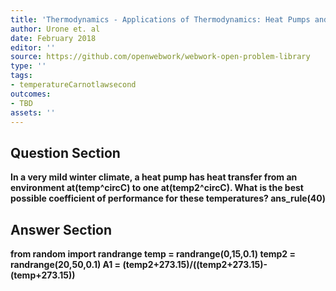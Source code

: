 ```yaml
---
title: 'Thermodynamics - Applications of Thermodynamics: Heat Pumps and Refrigerators'
author: Urone et. al
date: February 2018
editor: ''
source: https://github.com/openwebwork/webwork-open-problem-library
type: ''
tags:
- temperatureCarnotlawsecond
outcomes:
- TBD
assets: ''
---
```


## Question Section 

<b>
In a very mild winter climate, a heat pump has heat transfer from an environment at(temp^circC) to one at(temp2^circC). What is the best possible coefficient of performance for these temperatures?
ans_rule(40)


## Answer Section

from random import randrange
temp = randrange(0,15,0.1)
temp2 = randrange(20,50,0.1)
A1 = (temp2+273.15)/((temp2+273.15)-(temp+273.15))